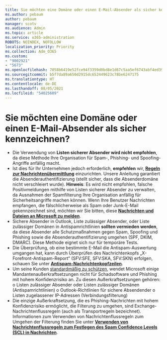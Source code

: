 ```yaml
---
title: Sie möchten eine Domäne oder einen E-Mail-Absender als sicher kennzeichnen?
ms.author: pebaum
author: pebaum
manager: scotv
ms.audience: Admin
ms.topic: article
ms.service: o365-administration
ROBOTS: NOINDEX, NOFOLLOW
localization_priority: Priority
ms.collection: Adm_O365
ms.custom:
- "9002921"
- "5673"
ms.openlocfilehash: 7058b6419e52fce94f3359d0bd8e1d67c5aa5ef6743abf4ed39f45bad49e1d07
ms.sourcegitcommit: b5f7da89a650d2915dc652449623c78be6247175
ms.translationtype: HT
ms.contentlocale: de-DE
ms.lasthandoff: 08/05/2021
ms.locfileid: "54025609"
---
```

# <a name="need-to-mark-a-domain-or-email-sender-safe"></a>Sie möchten eine Domäne oder einen E-Mail-Absender als sicher kennzeichnen?

- Die Verwendung von **Listen sicherer Absender wird nicht empfohlen**, da diese Methode Ihre Organisation für Spam-, Phishing- und Spoofing-Angriffe anfällig macht.
- Ist dies für Ihr Unternehmen jedoch erforderlich, **empfehlen** wir, **[Regeln zur Nachrichtenübermittlung](https://docs.microsoft.com/microsoft-365/security/office-365-security/create-safe-sender-lists-in-office-365?view=o365-worldwide#recommended-use-mail-flow-rules)** einzurichten. Unsere Anleitung garantiert die Absenderauthentifizierung (stellt sicher, dass die Absenderdomäne nicht verschleiert wurde). **Hinweis**: Es wird nicht empfohlen, falsche Positivmeldungen mithilfe von Listen sicherer Absender zu verwalten, da Ausnahmen der Spamfilterung Ihre Organisation anfällig für Sicherheitsangriffe machen können. Wenn Ihre Benutzer Nachrichten empfangen, die fälschlicherweise als Spam oder Junk-E-Mail gekennzeichnet sind, möchten wir Sie bitten, diese **[Nachrichten und Dateien an Microsoft zu melden](https://protection.office.com/reportsubmission)**.
- Sichere Absender in Outlook, Liste zulässiger Absender, oder Liste zulässiger Domänen in Antispamrichtlinien **sollten vermieden werden**, da diese Absender alle Schutzmaßnahmen gegen Spam, Spoofing und Phishing sowie die Absenderauthentifizierung umgehen (SPF, DKIM, DMARC). Diese Methode eignet sich nur für temporäre Tests.
- Die Überprüfung, ob eine bestimmte E-Mail die Antispam-Auswertung umgangen hat, kann durch Überprüfen des Nachrichtenkopfs „X-Forefront-Antispam-Report“ (SFV:SFE, SFV:SKA, SFV:SKN) erfolgen, schauen Sie unter **[Antispam-Nachrichtenkopfzeilen](https://docs.microsoft.com/microsoft-365/security/office-365-security/anti-spam-message-headers)**.
- Um seine Kunden [standardmäßig zu schützen](https://docs.microsoft.com/microsoft-365/security/office-365-security/secure-by-default#exceptions), wendet Microsoft einige Mandantenaußerkraftsetzungen nicht für Schadsoftware und Phishing mit hohem Konfidenzrisiko an. Zu diesen Außerkraftsetzungen gehören: o    Listen zulässiger Absender oder Listen zulässiger Domänen (Antispamrichtlinien) o    Outlook-Richtlinien für sichere Absendender o    Listen zugelassener IP-Adressen (Verbindungsfilterung) 
- Die einzige Außerkraftsetzung, die es Phishing-Nachrichten mit hohem Konfidenzrisiko ermöglicht, die Filterung zu umgehen, sind Exchange-Nachrichtenflussregeln (auch als Transportregeln bezeichnet). Informationen zum Verwenden von Nachrichtenflussregeln zum Umgehen der Filterung finden Sie unter **[Verwenden von Nachrichtenflussregeln zum Festlegen des Spam Confidence Levels (SCL) in Nachrichten](https://docs.microsoft.com/microsoft-365/security/office-365-security/use-mail-flow-rules-to-set-the-spam-confidence-level-scl-in-messages)**.